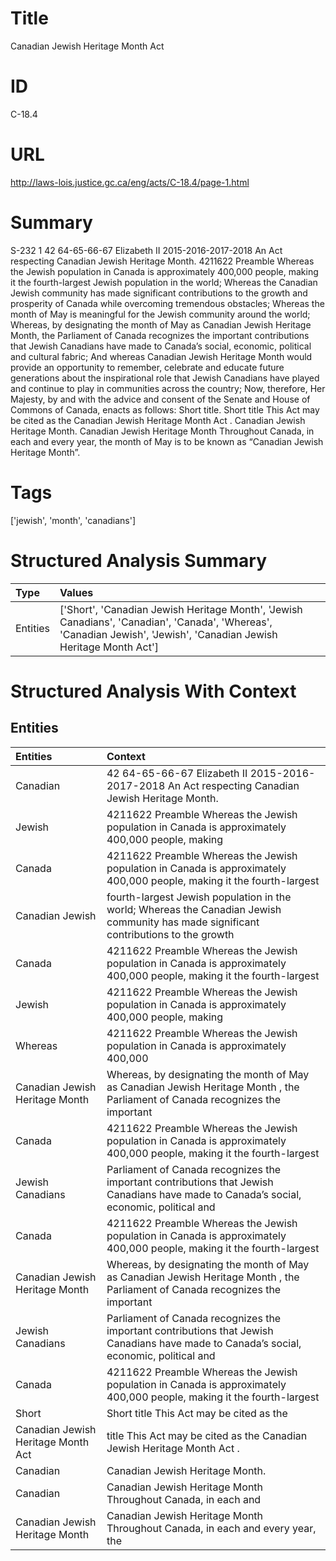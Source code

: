 # Title
Canadian Jewish Heritage Month Act


# ID
C-18.4

# URL
http://laws-lois.justice.gc.ca/eng/acts/C-18.4/page-1.html


# Summary
S-232 1 42 64-65-66-67 Elizabeth II 2015-2016-2017-2018 An Act respecting Canadian Jewish Heritage Month.
4211622 Preamble Whereas the Jewish population in Canada is approximately 400,000 people, making it the fourth-largest Jewish population in the world; Whereas the Canadian Jewish community has made significant contributions to the growth and prosperity of Canada while overcoming tremendous obstacles; Whereas the month of May is meaningful for the Jewish community around the world; Whereas, by designating the month of May as Canadian Jewish Heritage Month, the Parliament of Canada recognizes the important contributions that Jewish Canadians have made to Canada’s social, economic, political and cultural fabric; And whereas Canadian Jewish Heritage Month would provide an opportunity to remember, celebrate and educate future generations about the inspirational role that Jewish Canadians have played and continue to play in communities across the country; Now, therefore, Her Majesty, by and with the advice and consent of the Senate and House of Commons of Canada, enacts as follows: Short title.
Short title This Act may be cited as the  Canadian Jewish Heritage Month Act .
Canadian Jewish Heritage Month.
Canadian Jewish Heritage Month Throughout Canada, in each and every year, the month of May is to be known as “Canadian Jewish Heritage Month”.


# Tags
['jewish', 'month', 'canadians']


# Structured Analysis Summary
| Type     | Values                                                                                                                                                              |
|:---------|:--------------------------------------------------------------------------------------------------------------------------------------------------------------------|
| Entities | ['Short', 'Canadian Jewish Heritage Month', 'Jewish Canadians', 'Canadian', 'Canada', 'Whereas', 'Canadian Jewish', 'Jewish', 'Canadian Jewish Heritage Month Act'] |


# Structured Analysis With Context
 


## Entities
| Entities                           | Context                                                                                                                                 |
|:-----------------------------------|:----------------------------------------------------------------------------------------------------------------------------------------|
| Canadian                           | 42 64-65-66-67 Elizabeth II 2015-2016-2017-2018 An Act respecting Canadian  Jewish Heritage Month.                                      |
| Jewish                             | 4211622 Preamble Whereas the  Jewish population in Canada is approximately 400,000 people, making                                       |
| Canada                             | 4211622 Preamble Whereas the Jewish population in  Canada is approximately 400,000 people, making it the fourth-largest                 |
| Canadian Jewish                    | fourth-largest Jewish population in the world; Whereas the Canadian Jewish community has made significant contributions to the growth   |
| Canada                             | 4211622 Preamble Whereas the Jewish population in  Canada is approximately 400,000 people, making it the fourth-largest                 |
| Jewish                             | 4211622 Preamble Whereas the  Jewish population in Canada is approximately 400,000 people, making                                       |
| Whereas                            | 4211622 Preamble  Whereas the Jewish population in Canada is approximately 400,000                                                      |
| Canadian Jewish Heritage Month     | Whereas, by designating the month of May as Canadian Jewish Heritage Month , the Parliament of Canada recognizes the important          |
| Canada                             | 4211622 Preamble Whereas the Jewish population in  Canada is approximately 400,000 people, making it the fourth-largest                 |
| Jewish Canadians                   | Parliament of Canada recognizes the important contributions that Jewish Canadians have made to Canada’s social, economic, political and |
| Canada                             | 4211622 Preamble Whereas the Jewish population in  Canada is approximately 400,000 people, making it the fourth-largest                 |
| Canadian Jewish Heritage Month     | Whereas, by designating the month of May as Canadian Jewish Heritage Month , the Parliament of Canada recognizes the important          |
| Jewish Canadians                   | Parliament of Canada recognizes the important contributions that Jewish Canadians have made to Canada’s social, economic, political and |
| Canada                             | 4211622 Preamble Whereas the Jewish population in  Canada is approximately 400,000 people, making it the fourth-largest                 |
| Short                              | Short title This Act may be cited as the                                                                                                |
| Canadian Jewish Heritage Month Act | title This Act may be cited as the Canadian Jewish Heritage Month Act  .                                                                |
| Canadian                           | Canadian  Jewish Heritage Month.                                                                                                        |
| Canadian                           | Canadian Jewish Heritage Month Throughout Canada, in each and                                                                           |
| Canadian Jewish Heritage Month     | Canadian Jewish Heritage Month Throughout Canada, in each and every year, the                                                           |


